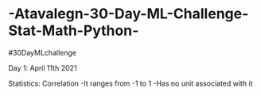 # -Atavalegn-30-Day-ML-Challenge-Stat-Math-Python-
#30DayMLchallenge

Day 1: April 11th 2021

Statistics: Correlation
-It ranges from -1 to 1 
-Has no unit associated with it


